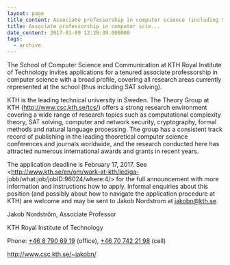 ```yaml
---
layout: page
title_content: Associate professorship in computer science (including SAT solving) at KTH Royal Institute of Technology
title: Associate professorship in computer scie...
date_content: 2017-01-09 12:30:39.000000
tags:
  - archive
---
```

The School of Computer Science and Communication at KTH Royal Institute of
Technology invites applications for a tenured associate professorship in
computer science with a broad profile, covering all research areas currently
represented at the school (thus including SAT solving).  
  
  
  
KTH is the leading technical university in Sweden. The Theory Group at KTH
(<http://www.csc.kth.se/tcs/>) offers a strong research environment covering a
wide range of research topics such as computational complexity theory, SAT
solving, computer and network security, cryptography, formal methods and
natural language processing. The group has a consistent track record of
publishing in the leading theoretical computer science conferences and
journals worldwide, and the research conducted here has attracted numerous
international awards and grants in recent years.  
  
  
  
The application deadline is February 17, 2017. See
<http://www.kth.se/en/om/work-at-kth/lediga-
jobb/what:job/jobID:96024/where:4/> for the full announcement with more
information and instructions how to apply. Informal enquiries about this
position (and possibly about how to navigate the application procedure at KTH)
are welcome and may be sent to Jakob Nordstrom at
[jakobn@kth.se](mailto:jakobn@kth.se).  
  
  
  
  
  
Jakob Nordström, Associate Professor  
  
KTH Royal Institute of Technology  
  
Phone: [+46 8 790 69 19](tel:%2B46%208%20790%2069%2019) (office), [+46 70 742
21 98](tel:%2B46%2070%20742%2021%2098) (cell)  
  
<http://www.csc.kth.se/~jakobn/>

